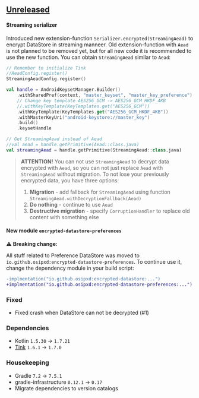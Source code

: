 ## [Unreleased]

#### Streaming serializer

Introduced new extension-function `Serializer.encrypted(StreamingAead)` to encrypt DataStore in streaming manneer.
Old extension-function with `Aead` is not planned to be removed yet, but for all new code it is recommended to use the new function.
You can obtain `StreamingAead` similar to `Aead`:

```kotlin
// Remember to initialize Tink
//AeadConfig.register()
StreamingAeadConfig.register()

val handle = AndroidKeysetManager.Builder()
    .withSharedPref(context, "master_keyset", "master_key_preference")
    // Change key template AES256_GCM -> AES256_GCM_HKDF_4KB
    //.withKeyTemplate(KeyTemplates.get("AES256_GCM"))
    .withKeyTemplate(KeyTemplates.get("AES256_GCM_HKDF_4KB"))
    .withMasterKeyUri("android-keystore://master_key")
    .build()
    .keysetHandle

// Get StreamingAead instead of Aead
//val aead = handle.getPrimitive(Aead::class.java)
val streamingAead = handle.getPrimitive(StreamingAead::class.java)
```

> **ATTENTION!**
> You can not use `StreamingAead` to decrypt data encrypted with `Aead`,
> so you can not just replace `Aead` with `StreamingAead` without migration.
> To not lose your previously encrypted data, you have three options:
> 1. **Migration** - add fallback for `StreamingAead` using function `StreamingAead.withDecryptionFallback(Aead)`
> 2. **Do nothing** - continue to use `Aead`
> 3. **Destructive migration** - specify `CorruptionHandler` to replace old content with something else

#### New module `encrypted-datastore-preferences`

:warning: **Breaking change:** 

All stuff related to Preference DataStore was moved to `io.github.osipxd:encrypted-datastore-preferences`.
To continue use it, change the dependency module in your build script:

```diff
-implmentation("io.github.osipxd:encrypted-datastore:...")
+implmentation("io.github.osipxd:encrypted-datastore-preferences:...")
```

### Fixed

- Fixed crash when DataStore can not be decrypted (#1)

### Dependencies

- Kotlin `1.5.30` → `1.7.21`
- [Tink](https://github.com/google/tink/releases/tag/v1.7.0) `1.6.1` → `1.7.0`

### Housekeeping

- Gradle `7.2` → `7.5.1`
- gradle-infrastructure `0.12.1` → `0.17`
- Migrate dependencies to version catalogs

[unreleased]: https://github.com/osipxd/encrypted-datastore/compare/v1.0.0-alpha02...main
